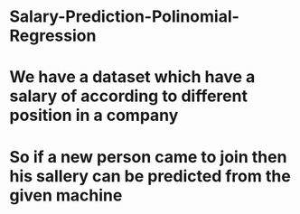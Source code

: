 # Salary-Prediction-Polinomial-Regression

# We have a dataset which have a salary of according to different position in a company
# So if a new person came to join then his sallery can be predicted from the given machine 

